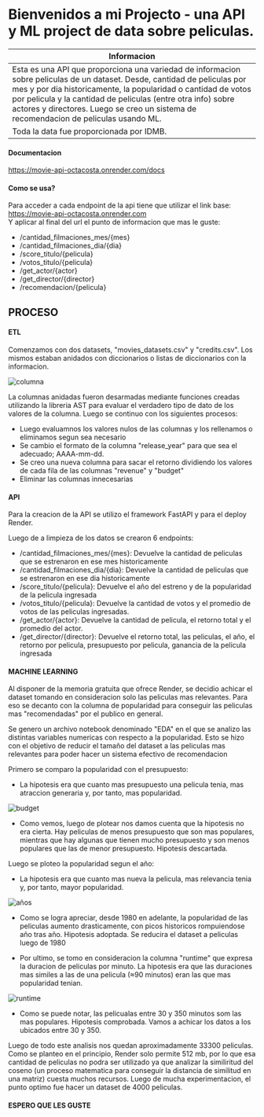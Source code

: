 # Bienvenidos a mi Projecto - una API y ML project de data sobre peliculas.

| Informacion  | 
| ------------- | 
| Esta es una API que proporciona una variedad de informacion sobre peliculas de un dataset. Desde, cantidad de peliculas por mes y por dia historicamente, la popularidad o cantidad de votos por pelicula y la cantidad de peliculas (entre otra info) sobre actores y directores. Luego se creo un sistema de recomendacion de peliculas usando ML.
 Toda la data fue proporcionada por IDMB. | 

#### Documentacion

https://movie-api-octacosta.onrender.com/docs

#### Como se usa?
Para acceder a cada endpoint de la api tiene que utilizar el link base:
 https://movie-api-octacosta.onrender.com  
Y aplicar al final del url el punto de informacion que mas le guste:

* /cantidad_filmaciones_mes/{mes}
* /cantidad_filmaciones_dia/{dia}
* /score_titulo/{pelicula}
* /votos_titulo/{pelicula}
* /get_actor/{actor}
* /get_director/{director}
* /recomendacion/{pelicula}
## PROCESO
#### ETL

Comenzamos con dos datasets, "movies_datasets.csv" y "credits.csv". Los mismos estaban anidados con diccionarios o listas de diccionarios con la informacion.


![columna](https://github.com/octa-acostamonti/movies-API/assets/107809099/1f5a0f31-fb04-406f-b753-3d973c427753)

La columnas anidadas fueron desarmadas mediante funciones creadas utilizando la libreria AST para evaluar el verdadero tipo de dato de los valores de la columna.
Luego se continuo con los siguientes procesos:
* Luego evaluamnos los valores nulos de las columnas y los rellenamos o eliminamos segun sea necesario
* Se cambio el formato de la columna "release_year" para que sea el adecuado; AAAA-mm-dd. 
* Se creo una nueva columna para sacar el retorno dividiendo los valores de cada fila de las columnas "revenue" y "budget"
* Eliminar las columnas innecesarias

#### API

Para la creacion de la API se utilizo el framework FastAPI y para el deploy Render.

Luego de a limpieza de los datos se crearon 6 endpoints:

* /cantidad_filmaciones_mes/{mes}: Devuelve la cantidad de peliculas que se estrenaron en ese mes historicamente
* /cantidad_filmaciones_dia/{dia}: Devuelve la cantidad de peliculas que se estrenaron en ese dia historicamente
* /score_titulo/{pelicula}: Devuelve el año del estreno y de la popularidad de la pelicula ingresada
* /votos_titulo/{pelicula}: Devuelve la cantidad de votos y el promedio de votos de las peliculas ingresadas.
* /get_actor/{actor}: Devuelve la cantidad de pelicula, el retorno total y el promedio del actor.
* /get_director/{director}: Devuelve el retorno total, las peliculas, el año, el retorno por pelicula, presupuesto por pelicula, ganancia de la pelicula ingresada

#### MACHINE LEARNING  

Al disponer de la memoria gratuita que ofrece Render, se decidio achicar el dataset tomando en consideracion solo las peliculas mas relevantes. Para eso se decanto con la columna de popularidad para conseguir las peliculas mas "recomendadas" por el publico en general. 

Se genero un archivo notebook denominado "EDA" en el que se analizo las distintas variables numericas con respecto a la popularidad. Esto se hizo con el objetivo de reducir el tamaño del dataset a las peliculas mas relevantes para poder hacer un sistema efectivo de recomendacion

Primero se comparo la popularidad con el presupuesto:
* La hipotesis era que cuanto mas presupuesto una pelicula tenia, mas atraccion generaria y, por tanto, mas popularidad.

![budget](https://github.com/octa-acostamonti/movies-API/assets/107809099/6e422232-70a8-475f-9b49-8e444548217c)


* Como vemos, luego de plotear nos damos cuenta que la hipotesis no era cierta. Hay peliculas de menos presupuesto que son mas populares, mientras que hay algunas que tienen mucho presupuesto y son menos populares que las de menor presupuesto. Hipotesis descartada.

Luego se ploteo la popularidad segun el año:
* La hipotesis era que cuanto mas nueva la pelicula, mas relevancia tenia y, por tanto, mayor popularidad.

![años](https://github.com/octa-acostamonti/movies-API/assets/107809099/e9cff610-9e4e-45ec-9b83-03e564e91fd0)

* Como se logra apreciar, desde 1980 en adelante, la popularidad de las peliculas aumento drasticamente, con picos historicos rompuiendose año tras año. Hipotesis adoptada. Se reducira el dataset a peliculas luego de 1980

* Por ultimo, se tomo en consideracion la columna "runtime" que expresa la duracion de peliculas por minuto. La hipotesis era que las duraciones mas similes a las de una pelicula (≈90 minutos) eran las que mas popularidad tenian.

![runtime](https://github.com/octa-acostamonti/movies-API/assets/107809099/3ce99bc8-715c-42aa-8b5d-a77a76b190ea)


* Como se puede notar, las pelicualas entre 30 y 350 minutos som las mas populares. Hipotesis comprobada. Vamos a achicar los datos a los ubicados entre 30 y 350.


Luego de todo este analisis nos quedan aproximadamente 33300 peliculas. Como se planteo en el principio, Render solo permite 512 mb, por lo que esa cantidad de peliculas no podra ser utilizado ya que analizar la similiritud del coseno (un proceso matematica para conseguir la distancia de similitud en una matriz) cuesta muchos recursos. Luego de mucha experimentacion, el punto optimo fue hacer un dataset de 4000 peliculas.

#### ESPERO QUE LES GUSTE

